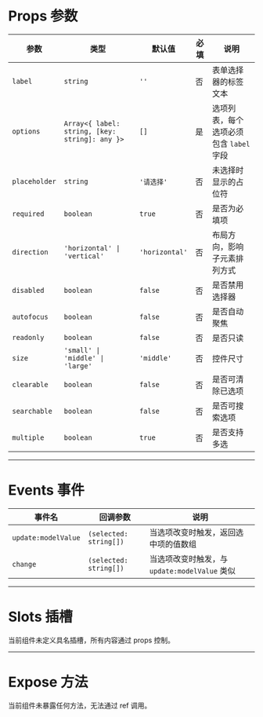 # Props 参数

| 参数         | 类型                                                                 | 默认值      | 必填 | 说明                             |
|------------|--------------------------------------------------------------------|----------|----|--------------------------------|
| `label`    | `string`                                                          | `''`     | 否  | 表单选择器的标签文本                   |
| `options`  | `Array<{ label: string, [key: string]: any }>`                    | `[]`     | 是  | 选项列表，每个选项必须包含 `label` 字段 |
| `placeholder` | `string`                                                       | `'请选择'` | 否  | 未选择时显示的占位符                   |
| `required` | `boolean`                                                       | `true`   | 否  | 是否为必填项                         |
| `direction`| `'horizontal' \| 'vertical'`                                      | `'horizontal'` | 否  | 布局方向，影响子元素排列方式         |
| `disabled` | `boolean`                                                       | `false`  | 否  | 是否禁用选择器                       |
| `autofocus`| `boolean`                                                       | `false`  | 否  | 是否自动聚焦                         |
| `readonly` | `boolean`                                                       | `false`  | 否  | 是否只读                             |
| `size`     | `'small' \| 'middle' \| 'large'`                                  | `'middle'` | 否  | 控件尺寸                             |
| `clearable`| `boolean`                                                       | `false`  | 否  | 是否可清除已选项                       |
| `searchable`| `boolean`                                                      | `false`  | 否  | 是否可搜索选项                        |
| `multiple` | `boolean`                                                       | `true`   | 否  | 是否支持多选                          |

---

# Events 事件

| 事件名      | 回调参数             | 说明                     |
|----------|--------------------|--------------------------|
| `update:modelValue` | `(selected: string[])` | 当选项改变时触发，返回选中项的值数组 |
| `change` | `(selected: string[])` | 当选项改变时触发，与 `update:modelValue` 类似 |

---

# Slots 插槽

当前组件未定义具名插槽，所有内容通过 props 控制。

---

# Expose 方法

当前组件未暴露任何方法，无法通过 ref 调用。